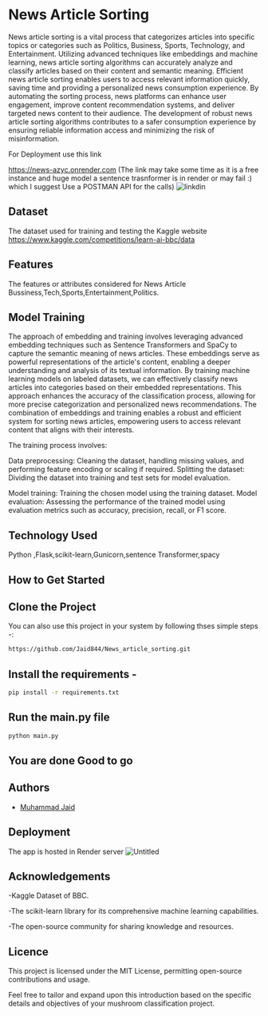 
# News Article Sorting
 News article sorting is a vital process that categorizes articles into specific topics or categories such as Politics, Business, Sports, Technology, and Entertainment.
 Utilizing advanced techniques like embeddings and machine learning, news article sorting algorithms can accurately analyze and classify articles based on their content and semantic meaning.
 Efficient news article sorting enables users to access relevant information quickly, saving time and providing a personalized news consumption experience.
 By automating the sorting process, news platforms can enhance user engagement, improve content recommendation systems, and deliver targeted news content to their audience.
The development of robust news article sorting algorithms contributes to a safer consumption experience by ensuring reliable information access and minimizing the risk of misinformation.

For Deployment use this link

 https://news-azyc.onrender.com
(The link may take some time as it is a free instance and huge model a sentence trasnformer is in render or may fail :) which I suggest Use a POSTMAN API for the calls)
![linkdin](https://github.com/Jaid844/News_article_sorting/assets/112820053/8aaf17a2-8715-4dd3-b5cb-3705b4e27c75)


## Dataset
The dataset used for training and testing the Kaggle website 
https://www.kaggle.com/competitions/learn-ai-bbc/data
## Features
The features or attributes considered for News Article 
Bussiness,Tech,Sports,Entertainment,Politics.
## Model Training
The approach of embedding and training involves leveraging advanced embedding techniques such as Sentence Transformers and SpaCy to capture the semantic meaning of news articles.
These embeddings serve as powerful representations of the article's content, enabling a deeper understanding and analysis of its textual information.
By training machine learning models on labeled datasets, we can effectively classify news articles into categories based on their embedded representations.
This approach enhances the accuracy of the classification process, allowing for more precise categorization and personalized news recommendations.
The combination of embeddings and training enables a robust and efficient system for sorting news articles, empowering users to access relevant content that aligns with their interests.

The training process involves:

Data preprocessing: Cleaning the dataset, handling missing values, and performing feature encoding or scaling if required.
Splitting the dataset: Dividing the dataset into training and test sets for model evaluation.

Model training: Training the chosen model using the training dataset.
Model evaluation: Assessing the performance of the trained model using evaluation metrics such as accuracy, precision, recall, or F1 score.

## Technology Used
Python ,Flask,scikit-learn,Gunicorn,sentence Transformer,spacy
## How to Get Started

## Clone the Project

You can also use this project in your system by following thses simple steps -:

```bash
https://github.com/Jaid844/News_article_sorting.git
```

## Install the requirements -
```bash
pip install -r requirements.txt
```

## Run the main.py file
```bash
python main.py
```

## You are done Good to go
## Authors

- [Muhammad Jaid]()


## Deployment
The app is hosted in Render server
![Untitled](https://github.com/Jaid844/News_article_sorting/assets/112820053/195ce3e9-0ba6-40b3-978f-958af28b6243)
## Acknowledgements

 -Kaggle Dataset of BBC.

-The scikit-learn library for its comprehensive machine learning capabilities.

-The open-source community for sharing knowledge and resources.

## Licence
This project is licensed under the MIT License, permitting open-source contributions and usage.

Feel free to tailor and expand upon this introduction based on the specific details and objectives of your mushroom classification project.
